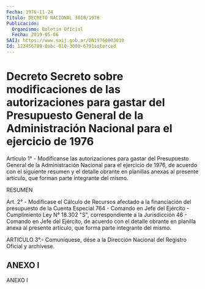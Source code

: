 ```yaml
---
Fecha: 1976-11-24
Título: DECRETO NACIONAL 3010/1976
Publicación:
  Organismo: Boletín Oficial
  Fecha: 2019-05-06
SAIJ: https://www.saij.gob.ar/DN19760003010
Id: 123456789-0abc-010-3000-6791soterced
---
```

# Decreto Secreto sobre modificaciones de las autorizaciones para gastar del Presupuesto General de la Administración Nacional para el ejercicio de 1976

<a id="1"></a>
Artículo 1° - Modifícanse las autorizaciones para gastar del Presupuesto General de la Administración Nacional para el ejercicio de 1976, de acuerdo con el siguiente resumen y el detalle obrante en planillas anexas al presente artículo, que forman parte integrante del mismo.

RESUMEN

<a id="2"></a>
Art. 2° - Modifícase el Cálculo de Recursos afectado a la financiación del presupuesto de la Cuenta Especial 764 - Comando en Jefe del Ejército - Cumplimiento Ley N° 18.302 "S", correspondiente a la Jurisdicción 46 - Comando en Jefe del Ejército, de acuerdo con el detalle obrante en planilla anexa al presente artículo, que forma parte integrante del mismo.

<a id="3"></a>
ARTICULO 3°.- Comuníquese, dése a la Dirección Nacional del Registro Oficial y archívese.

## ANEXO I

ANEXO I